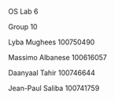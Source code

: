 OS Lab 6 

Group 10

Lyba Mughees 100750490

Massimo Albanese 100616057

Daanyaal Tahir 100746644

Jean-Paul Saliba 100741759

